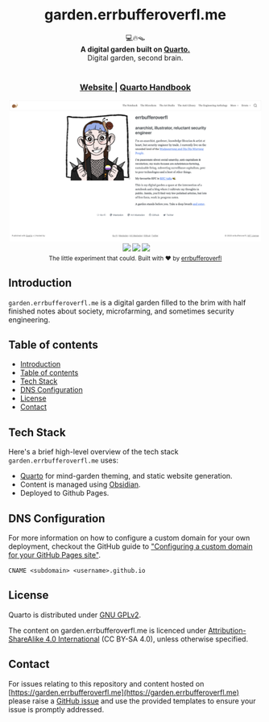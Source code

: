 <h1 align="center">garden.errbufferoverfl.me</h1>

<div align="center">
  💻🔥🪤
</div>
<div align="center">
  <strong>A digital garden built on <a href="https://quarto.org">Quarto.</a></strong>
</div>
<div align="center">
  Digital garden, second brain.
</div>
<br/>

<div align="center">
  <h3>
    <a href="https://garden.errbufferoverfl.me">
      Website
    </a>
    <span> | </span>
    <a href="https://quarto.org/docs/guide/">
      Quarto Handbook
    </a>
  </h3>
</div>

<div align="center">
  <img src="https://github.com/errbufferoverfl/garden.errbufferoverfl.me/blob/dae58c0d36c388d5132bb5a45c37987ae3814033/screenshot.png" width="500"><br>
  <img style="height:22px!important;margin-left:3px;vertical-align:text-bottom;" src="https://mirrors.creativecommons.org/presskit/icons/cc.svg?ref=chooser-v1"><img style="height:22px!important;margin-left:3px;vertical-align:text-bottom;" src="https://mirrors.creativecommons.org/presskit/icons/by.svg?ref=chooser-v1"><img style="height:22px!important;margin-left:3px;vertical-align:text-bottom;" src="https://mirrors.creativecommons.org/presskit/icons/sa.svg?ref=chooser-v1"></a><br>
  <sub>The little experiment that could. Built with ❤︎ by
  <a href="https://twitter.com/errbufferoverfl">errbufferoverfl</a>
</div>

## Introduction

`garden.errbufferoverfl.me` is a digital garden filled to the brim with half finished notes about society, microfarming, and sometimes security engineering.

## Table of contents

- [Introduction](#introduction)
- [Table of contents](#table-of-contents)
- [Tech Stack](#tech-stack)
- [DNS Configuration](#dns-configuration)
- [License](#license)
- [Contact](#contact)

## Tech Stack

Here's a brief high-level overview of the tech stack `garden.errbufferoverfl.me` uses:

- [Quarto](https://quarto.org/docs/guide/) for mind-garden theming, and static website generation.
- Content is managed using [Obsidian](https://obsidian.md/).
- Deployed to Github Pages.

## DNS Configuration

For more information on how to configure a custom domain for your own deployment, checkout the GitHub guide to ["Configuring a custom domain for your GitHub Pages site"](https://docs.github.com/en/pages/configuring-a-custom-domain-for-your-github-pages-site).

```text
CNAME <subdomain> <username>.github.io
```

<!-- LICENSE -->

## License

Quarto is distributed under [GNU GPLv2](https://www.gnu.org/licenses/old-licenses/gpl-2.0.en.html).

The content on garden.errbufferoverfl.me is licenced under [Attribution-ShareAlike 4.0 International](https://creativecommons.org/licenses/by-sa/4.0/legalcode.en) (CC BY-SA 4.0), unless otherwise specified.

<!-- CONTACT -->

## Contact

For issues relating to this repository and content hosted on [https://garden.errbufferoverfl.me](https://garden.errbufferoverfl.me) please raise a [GitHub issue](https://github.com/errbufferoverfl/garden.errbufferoverfl.me/issues) and use the provided templates to ensure your issue is promptly addressed.
